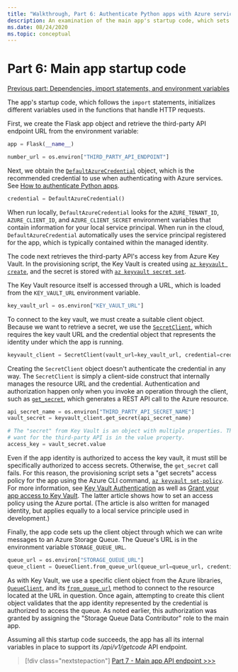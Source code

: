 ```yaml
---
title: "Walkthrough, Part 6: Authenticate Python apps with Azure services"
description: An examination of the main app's startup code, which sets up the DefaultAzureCredential object and client objects needed by the API endpoint.
ms.date: 08/24/2020
ms.topic: conceptual
---
```


# Part 6: Main app startup code

[Previous part: Dependencies, import statements, and environment variables](walkthrough-tutorial-authentication-05.md)

The app's startup code, which follows the `import` statements, initializes different variables used in the functions that handle HTTP requests.

First, we create the Flask app object and retrieve the third-party API endpoint URL from the environment variable:

```python
app = Flask(__name__)

number_url = os.environ["THIRD_PARTY_API_ENDPOINT"]
```

Next, we obtain the [`DefaultAzureCredential`](/api/azure-identity/azure.identity.defaultazurecredential?view=azure-python) object, which is the recommended credential to use when authenticating with Azure services. See [How to authenticate Python apps](azure-sdk-authenticate.md#authenticate-with-defaultazurecredential).

```python
credential = DefaultAzureCredential()
```

When run locally, `DefaultAzureCredential` looks for the `AZURE_TENANT_ID`, `AZURE_CLIENT_ID`, and `AZURE_CLIENT_SECRET` environment variables that contain information for your local service principal. When run in the cloud, `DefaultAzureCredential` automatically uses the service principal registered for the app, which is typically contained within the managed identity.

The code next retrieves the third-party API's access key from Azure Key Vault. In the provisioning script, the Key Vault is created using [`az keyvault create`](/cli/azure/keyvault?view=azure-cli-latest#az-keyvault-create), and the secret is stored with [`az keyvault secret set`](/cli/azure/keyvault/secret?view=azure-cli-latest#az-keyvault-secret-set).

The Key Vault resource itself is accessed through a URL, which is loaded from the `KEY_VAULT_URL` environment variable.

```python
key_vault_url = os.environ["KEY_VAULT_URL"]
```

To connect to the key vault, we must create a suitable client object. Because we want to retrieve a secret, we use the [`SecretClient`](/python/api/azure-keyvault-secrets/azure.keyvault.secrets.secretclient?view=azure-python), which requires the key vault URL and the credential object that represents the identity under which the app is running.

```python
keyvault_client = SecretClient(vault_url=key_vault_url, credential=credential)
```

Creating the `SecretClient` object doesn't authenticate the credential in any way. The `SecretClient` is simply a client-side construct that internally manages the resource URL and the credential. Authentication and authorization happen only when you invoke an operation through the client, such as [`get_secret`](/python/api/azure-keyvault-secrets/azure.keyvault.secrets.secretclient?view=azure-python#get-secret-name--version-none----kwargs-), which generates a REST API call to the Azure resource.

```python
api_secret_name = os.environ["THIRD_PARTY_API_SECRET_NAME"]
vault_secret = keyvault_client.get_secret(api_secret_name)

# The "secret" from Key Vault is an object with multiple properties. The key we
# want for the third-party API is in the value property. 
access_key = vault_secret.value
```

Even if the app identity is authorized to access the key vault, it must still be specifically authorized to access secrets.  Otherwise, the `get_secret` call fails. For this reason, the provisioning script sets a "get secrets" access policy for the app using the Azure CLI command, [`az keyvault set-policy`](/cli/azure/keyvault?view=azure-cli-latest#az-keyvault-set-policy). For more information, see [Key Vault Authentication](/azure/key-vault/general/authentication) as well as [Grant your app access to Key Vault](/azure/key-vault/general/managed-identity#grant-your-app-access-to-key-vault). The latter article shows how to set an access policy using the Azure portal. (The article is also written for managed identity, but applies equally to a local service principle used in development.)

Finally, the app code sets up the client object through which we can write messages to an Azure Storage Queue. The Queue's URL is in the environment variable `STORAGE_QUEUE_URL`.

```python
queue_url = os.environ["STORAGE_QUEUE_URL"]
queue_client = QueueClient.from_queue_url(queue_url=queue_url, credential=credential)
```

As with Key Vault, we use a specific client object from the Azure libraries, [`QueueClient`](/python/api/azure-storage-queue/azure.storage.queue.queueclient?view=azure-python), and its [`from_queue_url`](/python/api/azure-storage-queue/azure.storage.queue.queueclient?view=azure-python#from-queue-url-queue-url--credential-none----kwargs-) method to connect to the resource located at the URL in question. Once again, attempting to create this client object validates that the app identity represented by the credential is authorized to access the queue. As noted earlier, this authorization was granted by assigning the "Storage Queue Data Contributor" role to the main app.

Assuming all this startup code succeeds, the app has all its internal variables in place to support its */api/v1/getcode* API endpoint.

> [!div class="nextstepaction"]
> [Part 7 - Main app API endpoint >>>](walkthrough-tutorial-authentication-07.md)
